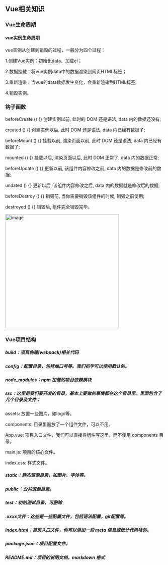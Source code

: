 ## Vue相关知识
### Vue生命周期
#### vue实例生命周期

vue实例从创建到销毁的过程，一般分为四个过程：

1.创建Vue实例：初始化data、加载el；

2.数据挂载：将vue实例data中的数据渲染到网页HTML标签；

3.重新渲染：当vue的data数据发生变化，会重新渲染到HTML标签;

4.销毁实例。

### 钩子函数

beforeCreate () {} 创建实例以前, 此时的 DOM 还是语法, data 内的数据还没有;

created () {} 创建实例以后, 此时 DOM 还是语法, data 内已经有数据了;

beforeMount () {} 挂载以前, 渲染页面以前, 此时 DOM 还是语法, data 内已经有数据了;

mounted () {} 挂载以后, 渲染页面以后, 此时 DOM 正常了, data 内的数据正常;

beforeUpdate () {} 更新以前, 该组件内容修改之前, data 内的数据是修改前的数据;

undated () {} 更新以后, 该组件内容修改之后, data 内的数据就是修改后的数据;

beforeDestroy () {} 销毁前, 当你需要销毁该组件的时候, 销毁之前使用;

destroyed () {} 销毁后, 组件完全销毁完毕。


<img width="361" alt="image" src="https://user-images.githubusercontent.com/77945453/178386722-89001486-6f8a-4aa8-8436-f6479c38a9b5.png">

### Vue项目结构

##### build：项目构建(webpack)相关代码
##### config：配置目录，包括端口号等。我们初学可以使用默认的。
##### node_modules：npm 加载的项目依赖模块
##### src：这里是我们要开发的目录，基本上要做的事情都在这个目录里。里面包含了几个目录及文件：
  assets: 放置一些图片，如logo等。

  components: 目录里面放了一个组件文件，可以不用。

  App.vue: 项目入口文件，我们可以直接将组件写这里，而不使用 components 目录。

  main.js: 项目的核心文件。

  index.css: 样式文件。

##### static：静态资源目录，如图片、字体等。	
##### public：公共资源目录。
##### test：初始测试目录，可删除
##### .xxxx文件：这些是一些配置文件，包括语法配置，git配置等。
##### index.html：首页入口文件，你可以添加一些 meta 信息或统计代码啥的。
##### package.json：项目配置文件。
##### README.md：项目的说明文档，markdown 格式

